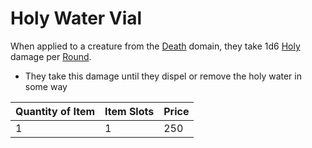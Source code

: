 # Holy Water Vial

When applied to a creature from the [Death](../../../../Magic/Spell%20Domains/Death.md) domain, they take 1d6 [Holy](../../../../Damage%20Types/Holy.md) damage per [Round](../../../../Game%20Procedures/Round.md).

- They take this damage until they dispel or remove the holy water in some way

| Quantity of Item | Item Slots | Price |
| ---------------- | ---------- | ----- |
| 1                | 1          | 250   |
